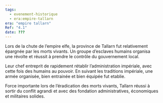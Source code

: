 ```yaml
---
tags:
  - evenement-historique
  - era:empire-tallarn
era: "empire tallarn"
Ref: "4.1"
date: ???
---
```


Lors de la chute de l’empire elfe, la province de Tallarn fut relativement épargnée par les morts vivants. Un groupe d’esclaves humains organisa une révolte et réussit à prendre le contrôle du gouvernement local.

Leur chef entreprit de rapidement rétablir l’administration impériale, avec cette fois des humains au pouvoir. En suivant les traditions impériale, une armée organisée, bien entrainée et bien équipée fut etablie.

Force importante lors de l’éradication des morts vivants, Tallarn réussi à sortir du conflit agrandi et avec des fondation administratives, économiques et militaires solides.